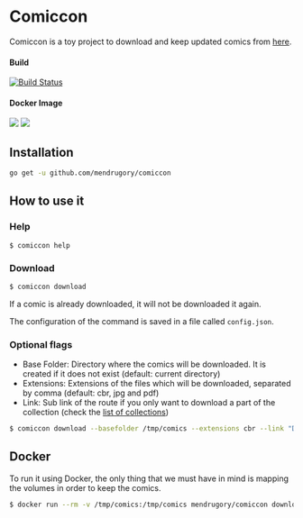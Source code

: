 # Comiccon

Comiccon is a toy project to download and keep updated comics from [here](https://the-eye.eu/public/Comics/).

#### Build

[![Build Status](https://travis-ci.org/mendrugory/comiccon.svg?branch=master)](https://travis-ci.org/mendrugory/comicon)

#### Docker Image
[![](https://images.microbadger.com/badges/version/mendrugory/comiccon.svg)](https://microbadger.com/images/mendrugory/comiccon) [![](https://images.microbadger.com/badges/image/mendrugory/comiccon.svg)](https://microbadger.com/images/mendrugory/comiccon)


## Installation

```bash
go get -u github.com/mendrugory/comiccon
```

## How to use it

### Help
```
$ comiccon help
```

### Download
```bash
$ comiccon download
```

If a comic is already downloaded, it will not be downloaded it again.

The configuration of the command is saved in a file called `config.json`.

### Optional flags

* Base Folder: Directory where the comics will be downloaded. It is created if it does not exist (default: current directory)
* Extensions: Extensions of the files which will be downloaded, separated by comma (default: cbr, jpg and pdf)
* Link: Sub link of the route if you only want to download a part of the collection (check the [list of collections](https://the-eye.eu/public/Comics/))

```bash
$ comiccon download --basefolder /tmp/comics --extensions cbr --link "DC Chronology"
```

## Docker

To run it using Docker, the only thing that we must have in mind is mapping the volumes in order to keep the comics.

```bash
$ docker run --rm -v /tmp/comics:/tmp/comics mendrugory/comiccon download --basefolder /tmp/comics --extensions cbr --link "DC Chronology"
```